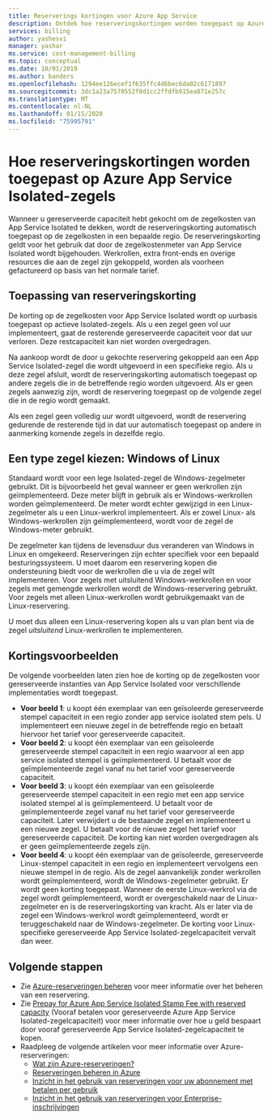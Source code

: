 ```yaml
---
title: Reserverings kortingen voor Azure App Service
description: Ontdek hoe reserveringskortingen worden toegepast op Azure App Service Isolated-zegels.
services: billing
author: yashesvi
manager: yashar
ms.service: cost-management-billing
ms.topic: conceptual
ms.date: 10/01/2019
ms.author: banders
ms.openlocfilehash: 1294ee126ecef1f635ffc4d6bec6da02c6171897
ms.sourcegitcommit: 3dc1a23a7570552f0d1cc2ffdfb915ea871e257c
ms.translationtype: MT
ms.contentlocale: nl-NL
ms.lasthandoff: 01/15/2020
ms.locfileid: "75995791"
---
```

# <a name="how-reservation-discounts-apply-to-azure-app-service-isolated-stamps"></a>Hoe reserveringskortingen worden toegepast op Azure App Service Isolated-zegels

Wanneer u gereserveerde capaciteit hebt gekocht om de zegelkosten van App Service Isolated te dekken, wordt de reserveringskorting automatisch toegepast op de zegelkosten in een bepaalde regio. De reserveringskorting geldt voor het gebruik dat door de zegelkostenmeter van App Service Isolated wordt bijgehouden. Werkrollen, extra front-ends en overige resources die aan de zegel zijn gekoppeld, worden als voorheen gefactureerd op basis van het normale tarief.

## <a name="reservation-discount-application"></a>Toepassing van reserveringskorting

De korting op de zegelkosten voor App Service Isolated wordt op uurbasis toegepast op actieve Isolated-zegels. Als u een zegel geen vol uur implementeert, gaat de resterende gereserveerde capaciteit voor dat uur verloren. Deze restcapaciteit kan niet worden overgedragen.

Na aankoop wordt de door u gekochte reservering gekoppeld aan een App Service Isolated-zegel die wordt uitgevoerd in een specifieke regio. Als u deze zegel afsluit, wordt de reserveringskorting automatisch toegepast op andere zegels die in de betreffende regio worden uitgevoerd. Als er geen zegels aanwezig zijn, wordt de reservering toegepast op de volgende zegel die in de regio wordt gemaakt.

Als een zegel geen volledig uur wordt uitgevoerd, wordt de reservering gedurende de resterende tijd in dat uur automatisch toegepast op andere in aanmerking komende zegels in dezelfde regio.

## <a name="choose-a-stamp-type---windows-or-linux"></a>Een type zegel kiezen: Windows of Linux

Standaard wordt voor een lege Isolated-zegel de Windows-zegelmeter gebruikt. Dit is bijvoorbeeld het geval wanneer er geen werkrollen zijn geïmplementeerd. Deze meter blijft in gebruik als er Windows-werkrollen worden geïmplementeerd. De meter wordt echter gewijzigd in een Linux-zegelmeter als u een Linux-werkrol implementeert. Als er zowel Linux- als Windows-werkrollen zijn geïmplementeerd, wordt voor de zegel de Windows-meter gebruikt.

De zegelmeter kan tijdens de levensduur dus veranderen van Windows in Linux en omgekeerd. Reserveringen zijn echter specifiek voor een bepaald besturingssysteem. U moet daarom een reservering kopen die ondersteuning biedt voor de werkrollen die u via de zegel wilt implementeren. Voor zegels met uitsluitend Windows-werkrollen en voor zegels met gemengde werkrollen wordt de Windows-reservering gebruikt. Voor zegels met alleen Linux-werkrollen wordt gebruikgemaakt van de Linux-reservering.

U moet dus alleen een Linux-reservering kopen als u van plan bent via de zegel _uitsluitend_ Linux-werkrollen te implementeren.

## <a name="discount-examples"></a>Kortingsvoorbeelden

De volgende voorbeelden laten zien hoe de korting op de zegelkosten voor gereserveerde instanties van App Service Isolated voor verschillende implementaties wordt toegepast.

- **Voor beeld 1**: u koopt één exemplaar van een geïsoleerde gereserveerde stempel capaciteit in een regio zonder app service isolated stem pels. U implementeert een nieuwe zegel in de betreffende regio en betaalt hiervoor het tarief voor gereserveerde capaciteit.
- **Voor beeld 2**: u koopt één exemplaar van een geïsoleerde gereserveerde stempel capaciteit in een regio waarvoor al een app service isolated stempel is geïmplementeerd. U betaalt voor de geïmplementeerde zegel vanaf nu het tarief voor gereserveerde capaciteit.
- **Voor beeld 3**: u koopt één exemplaar van een geïsoleerde gereserveerde stempel capaciteit in een regio met een app service isolated stempel al is geïmplementeerd. U betaalt voor de geïmplementeerde zegel vanaf nu het tarief voor gereserveerde capaciteit. Later verwijdert u de bestaande zegel en implementeert u een nieuwe zegel. U betaalt voor de nieuwe zegel het tarief voor gereserveerde capaciteit. De korting kan niet worden overgedragen als er geen geïmplementeerde zegels zijn.
- **Voor beeld 4**: u koopt één exemplaar van de geïsoleerde, gereserveerde Linux-stempel capaciteit in een regio en implementeert vervolgens een nieuwe stempel in de regio. Als de zegel aanvankelijk zonder werkrollen wordt geïmplementeerd, wordt de Windows-zegelmeter gebruikt. Er wordt geen korting toegepast. Wanneer de eerste Linux-werkrol via de zegel wordt geïmplementeerd, wordt er overgeschakeld naar de Linux-zegelmeter en is de reserveringskorting van kracht. Als er later via de zegel een Windows-werkrol wordt geïmplementeerd, wordt er teruggeschakeld naar de Windows-zegelmeter. De korting voor Linux-specifieke gereserveerde App Service Isolated-zegelcapaciteit vervalt dan weer.

## <a name="next-steps"></a>Volgende stappen

- Zie [Azure-reserveringen beheren](manage-reserved-vm-instance.md) voor meer informatie over het beheren van een reservering.
- Zie [Prepay for Azure App Service Isolated Stamp Fee with reserved capacity](prepay-app-service-isolated-stamp.md) (Vooraf betalen voor gereserveerde Azure App Service Isolated-zegelcapaciteit) voor meer informatie over hoe u geld bespaart door vooraf gereserveerde App Service Isolated-zegelcapaciteit te kopen.
- Raadpleeg de volgende artikelen voor meer informatie over Azure-reserveringen:
  - [Wat zijn Azure-reserveringen?](save-compute-costs-reservations.md)
  - [Reserveringen beheren in Azure](manage-reserved-vm-instance.md)
  - [Inzicht in het gebruik van reserveringen voor uw abonnement met betalen per gebruik](understand-reserved-instance-usage.md)
  - [Inzicht in het gebruik van reserveringen voor Enterprise-inschrijvingen](understand-reserved-instance-usage-ea.md)
